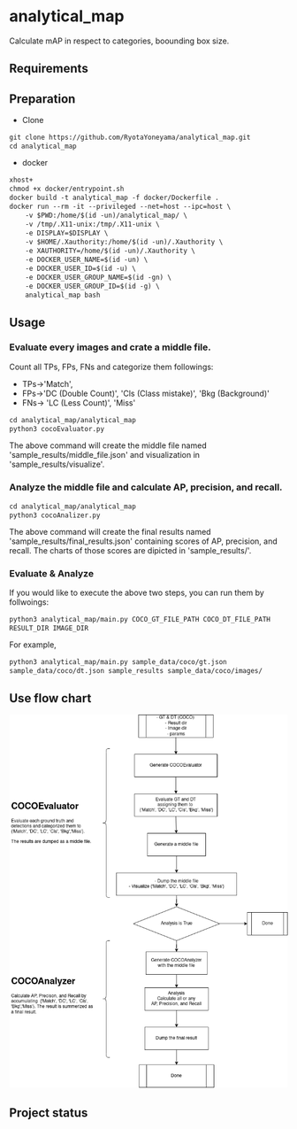 # analytical_map

Calculate mAP in respect to categories, boounding box size.


## Requirements

## Preparation
- Clone
```
git clone https://github.com/RyotaYoneyama/analytical_map.git
cd analytical_map
```

- docker
```
xhost+
chmod +x docker/entrypoint.sh
docker build -t analytical_map -f docker/Dockerfile .
docker run --rm -it --privileged --net=host --ipc=host \
    -v $PWD:/home/$(id -un)/analytical_map/ \
    -v /tmp/.X11-unix:/tmp/.X11-unix \
    -e DISPLAY=$DISPLAY \
    -v $HOME/.Xauthority:/home/$(id -un)/.Xauthority \
    -e XAUTHORITY=/home/$(id -un)/.Xauthority \
    -e DOCKER_USER_NAME=$(id -un) \
    -e DOCKER_USER_ID=$(id -u) \
    -e DOCKER_USER_GROUP_NAME=$(id -gn) \
    -e DOCKER_USER_GROUP_ID=$(id -g) \
    analytical_map bash
```

## Usage
### Evaluate every images and crate a middle file.
Count all TPs, FPs, FNs and categorize them followings:
- TPs->'Match', 
- FPs->'DC (Double Count)', 'Cls (Class mistake)', 'Bkg (Background)'
- FNs-> 'LC (Less Count)', 'Miss'

```
cd analytical_map/analytical_map
python3 cocoEvaluator.py
```
The above command will create the middle file named 'sample_results/middle_file.json' and visualization in 'sample_results/visualize'.

### Analyze the middle file and calculate AP, precision, and recall.
```
cd analytical_map/analytical_map
python3 cocoAnalizer.py
```
The above command will create the final results named 'sample_results/final_results.json' containing scores of AP, precision, and recall.
The charts of those scores are dipicted in 'sample_results/'.

### Evaluate & Analyze
If you would like to execute the above two steps, you can run them by follwoings:
```
python3 analytical_map/main.py COCO_GT_FILE_PATH COCO_DT_FILE_PATH RESULT_DIR IMAGE_DIR
```
For example,
```
python3 analytical_map/main.py sample_data/coco/gt.json sample_data/coco/dt.json sample_results sample_data/coco/images/
```

## Use flow chart
![Use flow chart](doc/figures/use_flow.drawio.png)

## Project status
